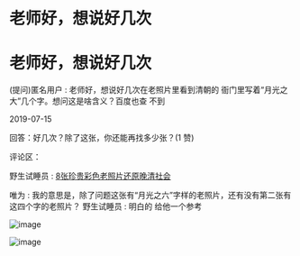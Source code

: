 # 老师好，想说好几次

# 老师好，想说好几次

(提问)匿名用户 : 老师好，想说好几次在老照片里看到清朝的 衙门里写着“月光之大”几个字。想问这是啥含义？百度也查 不到

2019-07-15

回答：好几次？除了这张，你还能再找多少张？(1 赞)

评论区：

野生试睡员 : [8](https://baijiahao.baidu.com/s?id=1584820098015194083&wfr=spider&for=pc&isFailFlag=1)[张珍贵彩色老照片还原晚清社会](https://baijiahao.baidu.com/s?id=1584820098015194083&wfr=spider&for=pc&isFailFlag=1)

唯为 : 我的意思是，除了问题这张有“月光之六”字样的老照片，还有没有第二张有这四个字的老照片？ 野生试睡员 : 明白的 给他一个参考

![image](img/Image_065.png)

![image](img/Image_066.png)